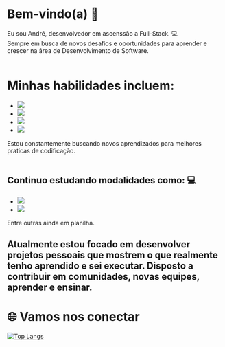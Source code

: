 # Bem-vindo(a) :wave: 

Eu sou André, desenvolvedor em ascenssão a Full-Stack. :computer: <br>
Sempre em busca de novos desafios e oportunidades para aprender e crescer na área de Desenvolvimento de Software.
<br>
<br>
# Minhas habilidades incluem: 
- <img src="https://img.shields.io/badge/HTML5-E34F26?style=for-the-badge&logo=html5&logoColor=white" /> 
- <img src="https://img.shields.io/badge/CSS3-1572B6?style=for-the-badge&logo=css3&logoColor=white" />
- <img src="https://img.shields.io/badge/JavaScript-F7DF1E?style=for-the-badge&logo=javascript&logoColor=black" />
- <img src="https://img.shields.io/badge/GitHub-100000?style=for-the-badge&logo=github&logoColor=white" />
<!-- <img src="https://img.shields.io/badge/GIT-E44C30?style=for-the-badge&logo=git&logoColor=white" />-->
Estou constantemente buscando novos aprendizados para melhores praticas de codificação.
<br>
<br>
## Continuo estudando modalidades como: :computer:
- <img src="https://img.shields.io/badge/Node.js-43853D?style=for-the-badge&logo=node.js&logoColor=white" />
- <img src="https://img.shields.io/badge/React-20232A?style=for-the-badge&logo=react&logoColor=61DAFB" />
Entre outras ainda em planilha.
## Atualmente estou focado em desenvolver projetos pessoais que mostrem o que realmente tenho aprendido e sei executar. Disposto a contribuir em comunidades, novas equipes, aprender e ensinar.
# :globe_with_meridians: Vamos nos conectar 

[![Top Langs](https://github-readme-stats.vercel.app/api/top-langs/?username=andmb20)](https://github.com/anuraghazra/github-readme-stats)

<!--

[![André GitHub stats](https://github-readme-stats.vercel.app/api?username=andmb20)](https://github.com/anuraghazra/github-readme-stats)

**andmb20/andmb20** is a ✨ _special_ ✨ repository because its `README.md` (this file) appears on your GitHub profile.

Here are some ideas to get you started:

- 🔭 I’m currently working on ...
- 🌱 I’m currently learning ...
- 👯 I’m looking to collaborate on ...
- 🤔 I’m looking for help with ...
- 💬 Ask me about ...
- 📫 How to reach me: ...
- 😄 Pronouns: ...
- ⚡ Fun fact: ...
-->
